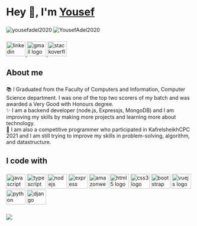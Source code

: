 # Hey 👋, I'm [Yousef](https://www.linkedin.com/in/yousef-adel-96083b1a5/) 

###

<div align="left">
  <p align="left"> <img src="https://komarev.com/ghpvc/?username=YousefAdel2020&label=Profile%20views&color=0e75b6&style=flat" alt="yousefadel2020" />
  <img src="https://img.shields.io/github/followers/YousefAdel2020?label=Followers" alt="YousefAdel2020" /></p>
  
</div>

###

<div align="left">
  <a href="https://www.linkedin.com/in/yousef-adel-96083b1a5/" target="_blank">
    <img src="https://raw.githubusercontent.com/maurodesouza/profile-readme-generator/master/src/assets/icons/social/linkedin/default.svg" width="52" height="40" alt="linkedin logo"  />
  </a>
  <a href="yousefjooo2018@gmail.com" target="_blank">
    <img src="https://raw.githubusercontent.com/maurodesouza/profile-readme-generator/master/src/assets/icons/social/gmail/default.svg" width="52" height="40" alt="gmail logo"  />
  </a>
  <a href="https://stackoverflow.com/users/19118139/yousef-adel" target="_blank">
    <img src="https://raw.githubusercontent.com/maurodesouza/profile-readme-generator/master/src/assets/icons/social/stackoverflow/default.svg" width="52" height="40" alt="stackoverflow logo"  />
  </a>
</div>

###

<h2 align="left">About me</h2>

###

<p align="left">📚 I Graduated from the Faculty of Computers and Information, Computer Science department. I was one of the top two scorers of my batch and was awarded a Very Good with Honours degree.<br>✨  I am a backend developer (node.js, Expressjs, MongoDB) and I am improving my skills by making more projects and learning more about technology.<br>🎯 I am also a competitive programmer who participated in KafrelsheikhCPC 2021 and I am still trying to improve my skills in problem-solving, algorithm, and datastructure.</p>

###

<h2 align="left">I code with</h2>

###

<div align="left">
  <img src="https://cdn.jsdelivr.net/gh/devicons/devicon/icons/javascript/javascript-original.svg" height="40" width="52" alt="javascript logo"  />
  <img src="https://cdn.jsdelivr.net/gh/devicons/devicon/icons/typescript/typescript-original.svg" height="40" width="52" alt="typescript logo"  />
  <img src="https://cdn.jsdelivr.net/gh/devicons/devicon/icons/nodejs/nodejs-original.svg" height="40" width="52" alt="nodejs logo"  />
  <img src="https://cdn.jsdelivr.net/gh/devicons/devicon/icons/express/express-original.svg" height="40" width="52" alt="express logo"  />
  <img src="https://cdn.jsdelivr.net/gh/devicons/devicon/icons/amazonwebservices/amazonwebservices-original.svg" height="40" width="52" alt="amazonwebservices logo"  />
  <img src="https://cdn.jsdelivr.net/gh/devicons/devicon/icons/html5/html5-original.svg" height="40" width="52" alt="html5 logo"  />
  <img src="https://cdn.jsdelivr.net/gh/devicons/devicon/icons/css3/css3-original.svg" height="40" width="52" alt="css3 logo"  />
  <img src="https://cdn.jsdelivr.net/gh/devicons/devicon/icons/bootstrap/bootstrap-original.svg" height="40" width="52" alt="bootstrap logo"  />
  <img src="https://cdn.jsdelivr.net/gh/devicons/devicon/icons/vuejs/vuejs-original.svg" height="40" width="52" alt="vuejs logo"  />
  <img src="https://cdn.jsdelivr.net/gh/devicons/devicon/icons/python/python-original.svg" height="40" width="52" alt="python logo"  />
  <img src="https://cdn.jsdelivr.net/gh/devicons/devicon/icons/django/django-plain.svg" height="40" width="52" alt="django logo"  />
</div>

###


<p>
  <img align="left" src="https://github-readme-stats.vercel.app/api?username=YousefAdel2020&show_icons=true&theme=radical"/>
</p>


###
